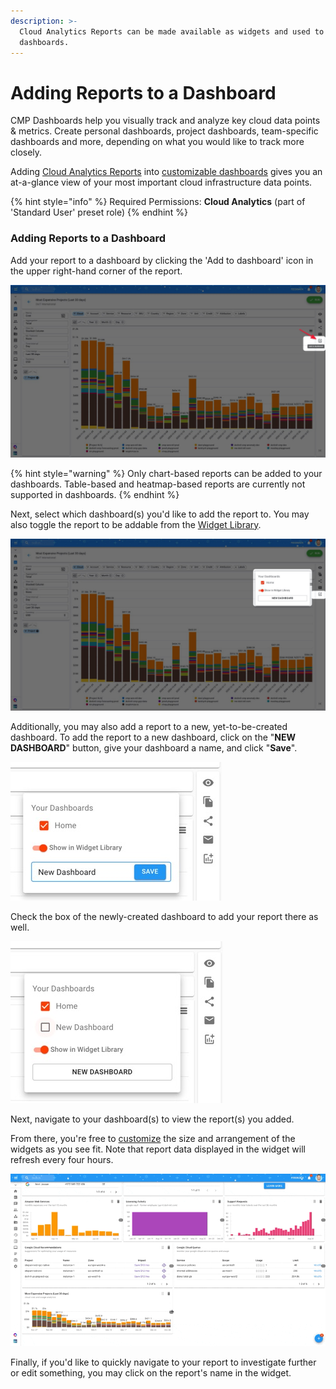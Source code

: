 ```yaml
---
description: >-
  Cloud Analytics Reports can be made available as widgets and used to build
  dashboards.
---
```


# Adding Reports to a Dashboard

CMP Dashboards help you visually track and analyze key cloud data points & metrics. Create personal dashboards, project dashboards, team-specific dashboards and more, depending on what you would like to track more closely.

Adding [Cloud Analytics Reports](../cloud-analytics/create-cloud-report.md) into [customizable dashboards](customizing-dashboards.md) gives you an at-a-glance view of your most important cloud infrastructure data points.

{% hint style="info" %}
Required Permissions: **Cloud Analytics** \(part of 'Standard User' preset role\)
{% endhint %}

### Adding Reports to a Dashboard

Add your report to a dashboard by clicking the 'Add to dashboard' icon in the upper right-hand corner of the report.

![](../.gitbook/assets/addwidgetsnew.jpg)

{% hint style="warning" %}
Only chart-based reports can be added to your dashboards. Table-based and heatmap-based reports are currently not supported in dashboards.
{% endhint %}

Next, select which dashboard\(s\) you'd like to add the report to. You may also toggle the report to be addable from the [Widget Library](widgets-overview.md).

![](../.gitbook/assets/addwidgetsnew2.jpg)

Additionally, you may also add a report to a new, yet-to-be-created dashboard. To add the report to a new dashboard, click on the "**NEW DASHBOARD**" button, give your dashboard a name, and click "**Save**".

![](../.gitbook/assets/new-dashboard.jpg)

Check the box of the newly-created dashboard to add your report there as well.

![](../.gitbook/assets/new-dashboard-2.jpg)

Next, navigate to your dashboard\(s\) to view the report\(s\) you added.

From there, you're free to [customize](customizing-dashboards.md) the size and arrangement of the widgets as you see fit. Note that report data displayed in the widget will refresh every four hours. 

![](../.gitbook/assets/customizewidgetdashboard.gif)

Finally, if you'd like to quickly navigate to your report to investigate further or edit something, you may click on the report's name in the widget.


